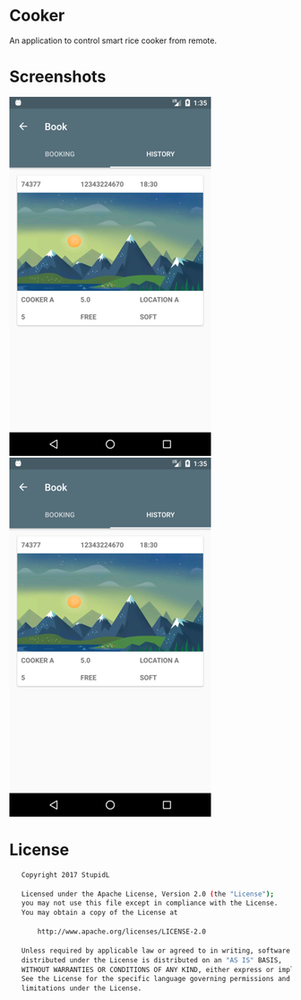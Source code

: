 # Cooker
An application to control smart rice cooker from remote.


# Screenshots
![](https://github.com/StupidL/Cooker/blob/master/art/cooker2.png)
![](https://github.com/StupidL/Cooker/blob/master/art/book2.png)  


# License  

```bash  
   Copyright 2017 StupidL

   Licensed under the Apache License, Version 2.0 (the "License");
   you may not use this file except in compliance with the License.
   You may obtain a copy of the License at

       http://www.apache.org/licenses/LICENSE-2.0

   Unless required by applicable law or agreed to in writing, software
   distributed under the License is distributed on an "AS IS" BASIS,
   WITHOUT WARRANTIES OR CONDITIONS OF ANY KIND, either express or implied.
   See the License for the specific language governing permissions and
   limitations under the License.
```  

     
